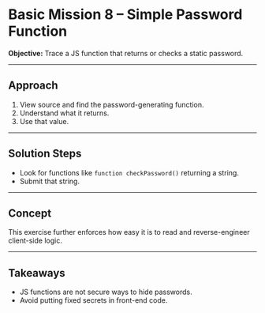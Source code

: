 # Basic Mission 8 – Simple Password Function

**Objective:** Trace a JS function that returns or checks a static password.

---

## Approach

1. View source and find the password-generating function.
2. Understand what it returns.
3. Use that value.

---

## Solution Steps

- Look for functions like `function checkPassword()` returning a string.
- Submit that string.

---

## Concept

This exercise further enforces how easy it is to read and reverse-engineer client-side logic.

---

## Takeaways

- JS functions are not secure ways to hide passwords.
- Avoid putting fixed secrets in front-end code.
